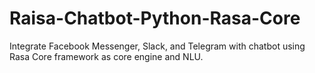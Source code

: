 # Raisa-Chatbot-Python-Rasa-Core
Integrate Facebook Messenger, Slack, and Telegram with chatbot using Rasa Core framework as core engine and NLU.
